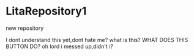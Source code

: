 # LitaRepository1
new repository


I dont understand this yet,dont hate me?
what is this?
WHAT DOES THIS BUTTON DO?
oh lord i messed up,didn't i?
